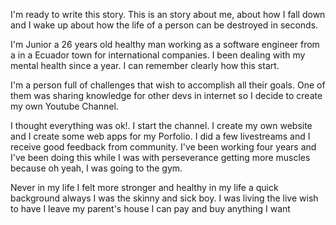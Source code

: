 I'm ready to write this story. This is an story about me, about how I fall down and I wake up about how the life of a person can be destroyed in seconds. 

I'm Junior a 26 years old healthy man working as a software engineer from a in a Ecuador town for international companies. I been dealing with my mental health since a year. I can remember clearly how this start. 

I'm a person full of challenges that wish to accomplish all their goals. One of them was sharing knowledge for other devs in internet so I decide to create my own Youtube Channel.

I thought everything was ok!. 
I start the channel. I create my own website and I create some web apps for my Porfolio. 
I did a few livestreams and I receive good feedback from community. 
I've been working four years and I've been doing this while I was with perseverance getting more muscles because oh yeah, I was going to the gym. 

Never in my life I felt more stronger and healthy in my life a quick background always I was the skinny and sick boy. I was living the live wish to have I leave my parent's house I can pay and buy anything I want 

